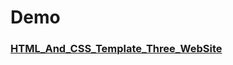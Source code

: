 # Demo 

### [HTML_And_CSS_Template_Three_WebSite](https://vfggf95565.github.io/HTML_And_CSS_Template_Three/)
